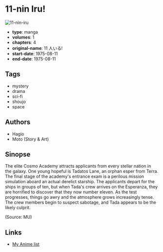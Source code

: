# 11-nin Iru!

![11-nin-iru](https://cdn.myanimelist.net/images/manga/2/185371.jpg)

-   **type**: manga
-   **volumes**: 1
-   **chapters**: 4
-   **original-name**: 11 人いる!
-   **start-date**: 1975-08-11
-   **end-date**: 1975-08-11

## Tags

-   mystery
-   drama
-   sci-fi
-   shoujo
-   space

## Authors

-   Hagio
-   Moto (Story & Art)

## Sinopse

The elite Cosmo Academy attracts applicants from every stellar nation in the galaxy. One young hopeful is Tadatos Lane, an orphan esper from Terra. The final stage of the academy's entrance exam is a perilous mission simulation aboard an actual derelict starship. The applicants depart for the ships in groups of ten, but when Tada's crew arrives on the Esperanza, they are horrified to discover that they now number eleven. As the test progresses, things go awry and the atmosphere grows increasingly tense. The crew members begin to suspect sabotage, and Tada appears to be the likely culprit.

(Source: MU)

## Links

-   [My Anime list](https://myanimelist.net/manga/18752/11-nin_Iru)
